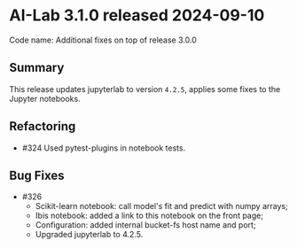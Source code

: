 # AI-Lab 3.1.0 released 2024-09-10

Code name: Additional fixes on top of release 3.0.0

## Summary

This release updates jupyterlab to version `4.2.5`, applies some fixes to the Jupyter notebooks.

## Refactoring

* #324 Used pytest-plugins in notebook tests.

## Bug Fixes

* #326
  - Scikit-learn notebook: call model's fit and predict with numpy arrays;
  - Ibis notebook: added a link to this notebook on the front page;
  - Configuration: added internal bucket-fs host name and port;
  - Upgraded jupyterlab to 4.2.5.
